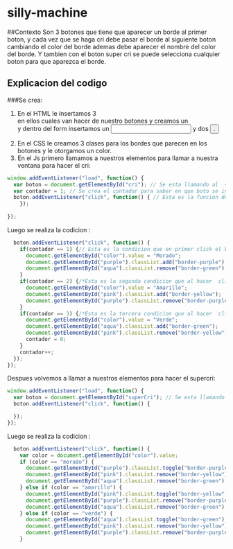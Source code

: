 # silly-machine
##Contexto
Son 3 botones que tiene que aparecer un borde al primer boton, y cada vez que se haga cri debe pasar el borde al siguiente boton cambiando el color del borde ademas debe aparecer el nombre del color del borde. Y tambien con el boton super cri se puede selecciona cualquier boton para que aparezca el borde.
## Explicacion del codigo
###Se crea: 
1. En el HTML le insertamos 3 <div> en ellos cuales van hacer de nuestro botones y creamos un <form> y dentro del form insertamos un <input> y dos <button>. 
2. En el CSS le creamos 3 clases para los bordes que parecen en los botones y le otorgamos un color. 
3. En el Js primero llamamos a nuestros elementos para llamar a nuestra ventana para hacer el cri:
```javascript
window.addEventListener("load", function() {
  var boton = document.getElementById("cri"); // Se esta llamando al  <button> con el id ="cri" de html.
  var contador = 1; // Se crea el contador para saber en que boto se iniciara.
  boton.addEventListener("click", function() { // Esta es la funcion donde se va hacer la condicion para que cada vez que se haga click.
    });
  
});
```
Luego se realiza la codicion : 
```javascript
  boton.addEventListener("click", function() {
    if(contador == 1) {// Esta es la condicion que en primer click el borde se pocisione en el primer boton haciendo aparecer l borde.
      document.getElementById("color").value = "Morado";
      document.getElementById("purple").classList.add("border-purple");
      document.getElementById("aqua").classList.remove("border-green");
    }
    if(contador == 2) {/*Esta es la segunda condicion que al hacer  click el borde se pocisione en el segundo  boton  pero a la vez se estaria removiendo el borde del primer boto*/.
      document.getElementById("color").value = "Amarillo";
      document.getElementById("pink").classList.add("border-yellow");
      document.getElementById("purple").classList.remove("border-purple");
    }
    if(contador == 3) {/*Esta es la tercera condicion que al hacer  click el borde se pocisione en el tercer  boton pero a la vez se estaria removiendo el borde del segundo boton*/.
      document.getElementById("color").value = "Verde";
      document.getElementById("aqua").classList.add("border-green");
      document.getElementById("pink").classList.remove("border-yellow");
      contador = 0;
    }
    contador++;
  });
});
```
Despues volvemos a llamar a nuestros elementos para hacer el supercri:
```javascript
window.addEventListener("load", function() {
  var boton = document.getElementById("superCri"); // Se esta llamando al  <button> con el id ="supercri" de html.
  boton.addEventListener("click", function() {

  });
});
```
Luego se realiza la codicion : 
```javascript
  boton.addEventListener("click", function() {
    var color = document.getElementById("color").value;
    if (color == "morado") {
      document.getElementById("purple").classList.toggle("border-purple");
      document.getElementById("pink").classList.remove("border-yellow");
      document.getElementById("aqua").classList.remove("border-green");
    } else if (color == "amarillo") {
      document.getElementById("pink").classList.toggle("border-yellow");
      document.getElementById("purple").classList.remove("border-purple");
      document.getElementById("aqua").classList.remove("border-green");
    } else if (color == "verde") {
      document.getElementById("aqua").classList.toggle("border-green");
      document.getElementById("pink").classList.remove("border-yellow");
      document.getElementById("purple").classList.remove("border-purple");
    }
```



